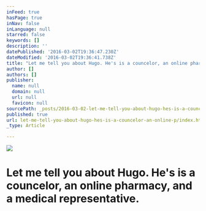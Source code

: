 ```yaml
---
inFeed: true
hasPage: true
inNav: false
inLanguage: null
starred: false
keywords: []
description: ''
datePublished: '2016-03-02T19:36:47.230Z'
dateModified: '2016-03-02T19:36:41.738Z'
title: "Let me tell you about Hugo. He's is a councelor, an online pharmacy, and a medical representative."
author: []
authors: []
publisher:
  name: null
  domain: null
  url: null
  favicon: null
sourcePath: _posts/2016-03-02-let-me-tell-you-about-hugo-hes-is-a-councelor-an-online-p.md
published: true
url: let-me-tell-you-about-hugo-hes-is-a-councelor-an-online-p/index.html
_type: Article

---
```

![](https://the-grid-user-content.s3-us-west-2.amazonaws.com/9cd07f3f-ae90-4f32-8522-fe557f1bfff8.jpg)

# Let me tell you about Hugo. He's is a councelor, an online pharmacy, and a medical representative.